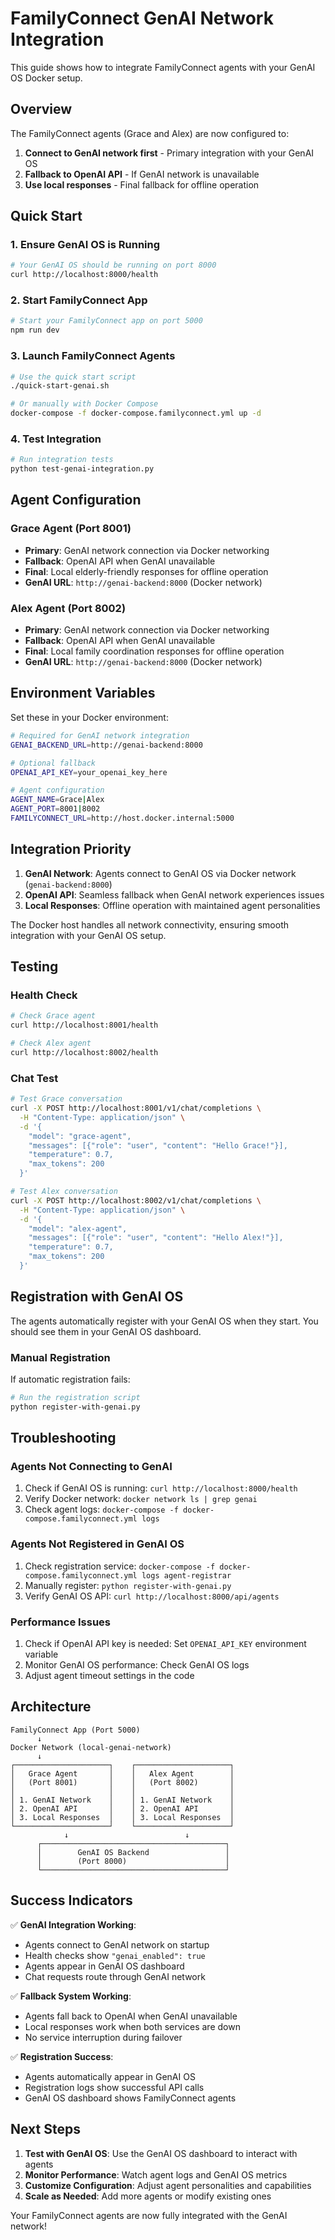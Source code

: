 # FamilyConnect GenAI Network Integration

This guide shows how to integrate FamilyConnect agents with your GenAI OS Docker setup.

## Overview

The FamilyConnect agents (Grace and Alex) are now configured to:
1. **Connect to GenAI network first** - Primary integration with your GenAI OS
2. **Fallback to OpenAI API** - If GenAI network is unavailable
3. **Use local responses** - Final fallback for offline operation

## Quick Start

### 1. Ensure GenAI OS is Running
```bash
# Your GenAI OS should be running on port 8000
curl http://localhost:8000/health
```

### 2. Start FamilyConnect App
```bash
# Start your FamilyConnect app on port 5000
npm run dev
```

### 3. Launch FamilyConnect Agents
```bash
# Use the quick start script
./quick-start-genai.sh

# Or manually with Docker Compose
docker-compose -f docker-compose.familyconnect.yml up -d
```

### 4. Test Integration
```bash
# Run integration tests
python test-genai-integration.py
```

## Agent Configuration

### Grace Agent (Port 8001)
- **Primary**: GenAI network connection via Docker networking
- **Fallback**: OpenAI API when GenAI unavailable
- **Final**: Local elderly-friendly responses for offline operation
- **GenAI URL**: `http://genai-backend:8000` (Docker network)

### Alex Agent (Port 8002)
- **Primary**: GenAI network connection via Docker networking
- **Fallback**: OpenAI API when GenAI unavailable
- **Final**: Local family coordination responses for offline operation
- **GenAI URL**: `http://genai-backend:8000` (Docker network)

## Environment Variables

Set these in your Docker environment:

```bash
# Required for GenAI network integration
GENAI_BACKEND_URL=http://genai-backend:8000

# Optional fallback
OPENAI_API_KEY=your_openai_key_here

# Agent configuration
AGENT_NAME=Grace|Alex
AGENT_PORT=8001|8002
FAMILYCONNECT_URL=http://host.docker.internal:5000
```

## Integration Priority

1. **GenAI Network**: Agents connect to GenAI OS via Docker network (`genai-backend:8000`)
2. **OpenAI API**: Seamless fallback when GenAI network experiences issues
3. **Local Responses**: Offline operation with maintained agent personalities

The Docker host handles all network connectivity, ensuring smooth integration with your GenAI OS setup.

## Testing

### Health Check
```bash
# Check Grace agent
curl http://localhost:8001/health

# Check Alex agent  
curl http://localhost:8002/health
```

### Chat Test
```bash
# Test Grace conversation
curl -X POST http://localhost:8001/v1/chat/completions \
  -H "Content-Type: application/json" \
  -d '{
    "model": "grace-agent",
    "messages": [{"role": "user", "content": "Hello Grace!"}],
    "temperature": 0.7,
    "max_tokens": 200
  }'

# Test Alex conversation
curl -X POST http://localhost:8002/v1/chat/completions \
  -H "Content-Type: application/json" \
  -d '{
    "model": "alex-agent", 
    "messages": [{"role": "user", "content": "Hello Alex!"}],
    "temperature": 0.7,
    "max_tokens": 200
  }'
```

## Registration with GenAI OS

The agents automatically register with your GenAI OS when they start. You should see them in your GenAI OS dashboard.

### Manual Registration
If automatic registration fails:

```bash
# Run the registration script
python register-with-genai.py
```

## Troubleshooting

### Agents Not Connecting to GenAI
1. Check if GenAI OS is running: `curl http://localhost:8000/health`
2. Verify Docker network: `docker network ls | grep genai`
3. Check agent logs: `docker-compose -f docker-compose.familyconnect.yml logs`

### Agents Not Registered in GenAI OS
1. Check registration service: `docker-compose -f docker-compose.familyconnect.yml logs agent-registrar`
2. Manually register: `python register-with-genai.py`
3. Verify GenAI OS API: `curl http://localhost:8000/api/agents`

### Performance Issues
1. Check if OpenAI API key is needed: Set `OPENAI_API_KEY` environment variable
2. Monitor GenAI OS performance: Check GenAI OS logs
3. Adjust agent timeout settings in the code

## Architecture

```
FamilyConnect App (Port 5000)
      ↓
Docker Network (local-genai-network)
      ↓
┌─────────────────────┐    ┌─────────────────────┐
│   Grace Agent       │    │   Alex Agent        │
│   (Port 8001)       │    │   (Port 8002)       │
│                     │    │                     │
│ 1. GenAI Network    │    │ 1. GenAI Network    │
│ 2. OpenAI API       │    │ 2. OpenAI API       │
│ 3. Local Responses  │    │ 3. Local Responses  │
└─────────────────────┘    └─────────────────────┘
            ↓                          ↓
      ┌─────────────────────────────────────────┐
      │        GenAI OS Backend                 │
      │        (Port 8000)                      │
      └─────────────────────────────────────────┘
```

## Success Indicators

✅ **GenAI Integration Working**:
- Agents connect to GenAI network on startup
- Health checks show `"genai_enabled": true`
- Agents appear in GenAI OS dashboard
- Chat requests route through GenAI network

✅ **Fallback System Working**:
- Agents fall back to OpenAI when GenAI unavailable
- Local responses work when both services are down
- No service interruption during failover

✅ **Registration Success**:
- Agents automatically appear in GenAI OS
- Registration logs show successful API calls
- GenAI OS dashboard shows FamilyConnect agents

## Next Steps

1. **Test with GenAI OS**: Use the GenAI OS dashboard to interact with agents
2. **Monitor Performance**: Watch agent logs and GenAI OS metrics
3. **Customize Configuration**: Adjust agent personalities and capabilities
4. **Scale as Needed**: Add more agents or modify existing ones

Your FamilyConnect agents are now fully integrated with the GenAI network!